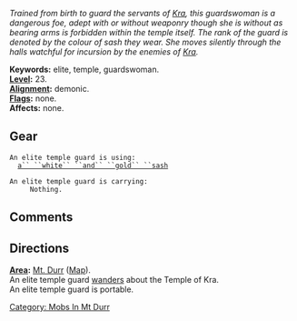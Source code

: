 *Trained from birth to guard the servants of [Kra](Kra "wikilink"), this
guardswoman is a dangerous foe, adept with or without weaponry though
she is without as bearing arms is forbidden within the temple itself.
The rank of the guard is denoted by the colour of sash they wear. She
moves silently through the halls watchful for incursion by the enemies
of [Kra](Kra "wikilink").*

**Keywords:** elite, temple, guardswoman.  
**[Level](Level "wikilink"):** 23.  
**[Alignment](Alignment "wikilink"):** demonic.  
**[Flags](:Category:_Mob_Types "wikilink"):** none.  
**Affects:** none.  

## Gear

`An elite temple guard is using:`  
<worn about waist>`  `[`a`` ``white`` ``and`` ``gold`` ``sash`](White_And_Gold_Sash "wikilink")

`An elite temple guard is carrying:`  
`     Nothing.`

## Comments

## Directions

**[Area](:Category:_Areas "wikilink"):** [Mt.
Durr](:Category:_Mt_Durr "wikilink") ([Map](Mt_Durr_Map "wikilink")).  
An elite temple guard [wanders](Wandering_Mobs "wikilink") about the
Temple of Kra.  
An elite temple guard is portable.  

[Category: Mobs In Mt Durr](Category:_Mobs_In_Mt_Durr "wikilink")
